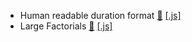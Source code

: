 - Human readable duration format [&#128279;](https://www.codewars.com/kata/52742f58faf5485cae000b9a) [[.js]](https://github.com/julienshim/Codewars-Playground/blob/master/JavaScript/4%20kyu/Human%20readable%20duration%20format.js)
- Large Factorials [&#128279;](https://www.codewars.com/kata/557f6437bf8dcdd135000010) [[.js]](https://github.com/julienshim/Codewars-Playground/blob/master/JavaScript/4%20kyu/Large%20Factorials.js)